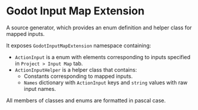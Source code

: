 # Godot Input Map Extension

A source generator, which provides an enum definition and helper class for mapped inputs.

It exposes `GodotInputMapExtension` namespace containing:

* `ActionInput` is a enum with elements corresponding to inputs specified in `Project > Input Map` tab.
* `ActionInputHelper` is a helper class that contains:
  * Constants corresponding to mapped inputs.
  * `Names` dictionary with `ActionInput` keys and `string` values with raw input names.

All members of classes and enums are formatted in pascal case.
